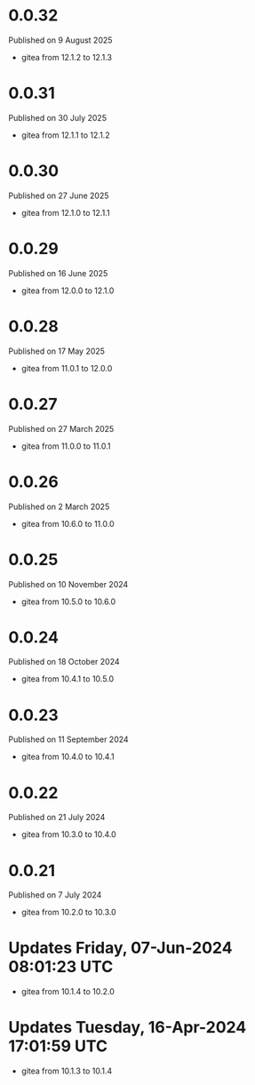 # 0.0.32

Published on 9 August 2025

- gitea from 12.1.2 to 12.1.3

# 0.0.31

Published on 30 July 2025

- gitea from 12.1.1 to 12.1.2

# 0.0.30

Published on 27 June 2025

- gitea from 12.1.0 to 12.1.1

# 0.0.29

Published on 16 June 2025

- gitea from 12.0.0 to 12.1.0

# 0.0.28

Published on 17 May 2025

- gitea from 11.0.1 to 12.0.0

# 0.0.27

Published on 27 March 2025

- gitea from 11.0.0 to 11.0.1

# 0.0.26

Published on 2 March 2025

- gitea from 10.6.0 to 11.0.0

# 0.0.25

Published on 10 November 2024

- gitea from 10.5.0 to 10.6.0

# 0.0.24

Published on 18 October 2024

- gitea from 10.4.1 to 10.5.0

# 0.0.23

Published on 11 September 2024

- gitea from 10.4.0 to 10.4.1

# 0.0.22

Published on 21 July 2024

- gitea from 10.3.0 to 10.4.0

# 0.0.21

Published on 7 July 2024

- gitea from 10.2.0 to 10.3.0

# Updates Friday, 07-Jun-2024 08:01:23 UTC
- gitea from 10.1.4 to 10.2.0

# Updates Tuesday, 16-Apr-2024 17:01:59 UTC
- gitea from 10.1.3 to 10.1.4

